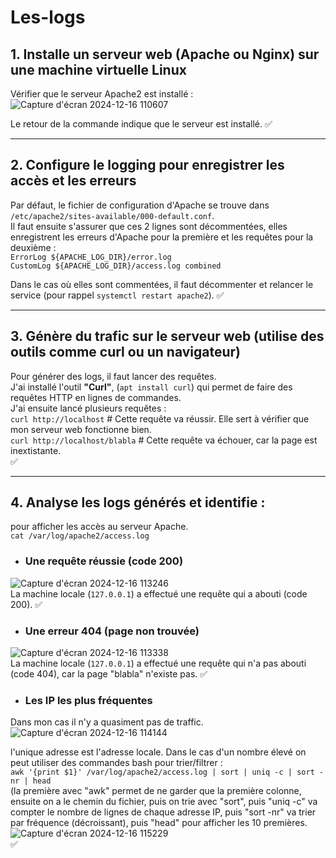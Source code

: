 # Les-logs

## 1. Installe un serveur web (Apache ou Nginx) sur une machine virtuelle Linux  
Vérifier que le serveur Apache2 est installé :  
![Capture d'écran 2024-12-16 110607](https://github.com/user-attachments/assets/6fea1596-8373-41fa-b78f-6759523f8df8)


Le retour de la commande indique que le serveur est installé. :white_check_mark:  

---
## 2. Configure le logging pour enregistrer les accès et les erreurs  

Par défaut, le fichier de configuration d'Apache se trouve dans ``/etc/apache2/sites-available/000-default.conf``.  
Il faut ensuite s'assurer que ces 2 lignes sont décommentées, elles enregistrent les erreurs d'Apache pour la première et les requêtes pour la deuxième :  
``ErrorLog ${APACHE_LOG_DIR}/error.log``  
``CustomLog ${APACHE_LOG_DIR}/access.log combined``  

Dans le cas où elles sont commentées, il faut décommenter et relancer le service (pour rappel ``systemctl restart apache2``). :white_check_mark:  

---
## 3. Génère du trafic sur le serveur web (utilise des outils comme curl ou un navigateur)  

Pour générer des logs, il faut lancer des requêtes.  
J'ai installé l'outil **"Curl"**, (``apt install curl``) qui permet de faire des requêtes HTTP en lignes de commandes.  
J'ai ensuite lancé plusieurs requêtes :  
``curl http://localhost`` # Cette requête va réussir. Elle sert à vérifier que mon serveur web fonctionne bien.  
``curl http://localhost/blabla`` # Cette requête va échouer, car la page est inextistante.   
:white_check_mark:  

---
## 4. Analyse les logs générés et identifie :  
pour afficher les accès au serveur Apache.  
``cat /var/log/apache2/access.log``  

* ### Une requête réussie (code 200)
 ![Capture d'écran 2024-12-16 113246](https://github.com/user-attachments/assets/f320db61-d341-4024-be44-848470dc76c0)  
La machine locale (`127.0.0.1`) a effectué une requête qui a abouti (code 200). :white_check_mark:   

* ### Une erreur 404 (page non trouvée)  
![Capture d'écran 2024-12-16 113338](https://github.com/user-attachments/assets/9684915a-e52d-4c3e-8c2b-341d5a85ba01)  
La machine locale (`127.0.0.1`) a effectué une requête qui n'a pas abouti (code 404), car la page "blabla" n'existe pas. :white_check_mark:  

* ### Les IP les plus fréquentes  
Dans mon cas il n'y a quasiment pas de traffic.  
![Capture d'écran 2024-12-16 114144](https://github.com/user-attachments/assets/7e4fe304-5ea3-4241-a3a4-ced03e444d11)  

l'unique adresse est l'adresse locale. Dans le cas d'un nombre élevé on peut utiliser des commandes bash pour trier/filtrer  :  
``awk '{print $1}' /var/log/apache2/access.log | sort | uniq -c | sort -nr | head``  
(la première avec "awk" permet de ne garder que la première colonne, ensuite on a le chemin du fichier, puis on trie avec "sort", puis "uniq -c" va compter le nombre de lignes de chaque adresse IP, puis "sort -nr" va trier par fréquence (décroissant), puis "head" pour afficher les 10 premières.  
 ![Capture d'écran 2024-12-16 115229](https://github.com/user-attachments/assets/a41706c6-f25e-4226-a988-faba7a57ee3f)  
:white_check_mark:  
